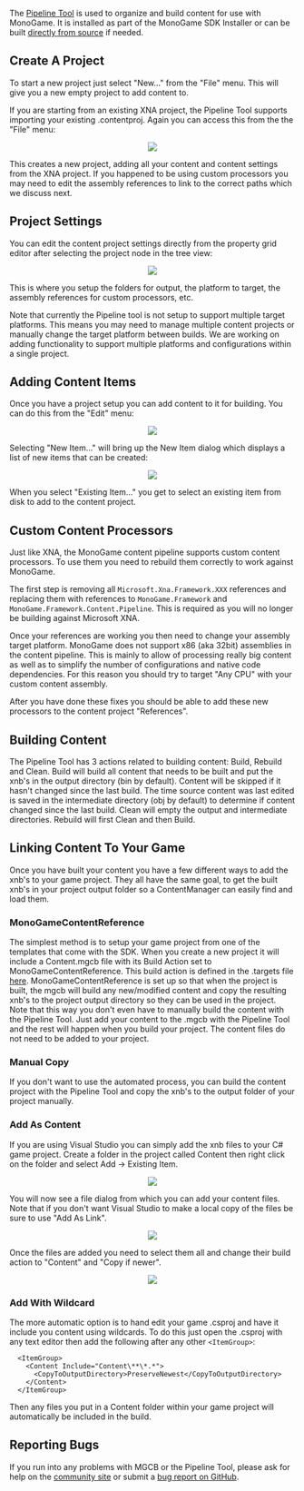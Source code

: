 The [Pipeline Tool](pipeline.md) is used to organize and build content for use with MonoGame. It is installed as part of the MonoGame SDK Installer or can be built [directly from source](https://github.com/mono/MonoGame/tree/develop/Tools/Pipeline) if needed.

## Create A Project

To start a new project just select "New..." from the "File" menu.  This will give you a new empty project to add content to.

If you are starting from an existing XNA project, the Pipeline Tool supports importing your existing .contentproj.  Again you can access this from the the "File" menu:

<p align="center">
<img src="images/pipeline_import.png"/>
</p>

This creates a new project, adding all your content and content settings from the XNA project.  If you happened to be using custom processors you may need to edit the assembly references to link to the correct paths which we discuss next.

## Project Settings

You can edit the content project settings directly from the property grid editor after selecting the project node in the tree view:

<p align="center">
<img src="images/pipeline_project.png"/>
</p>

This is where you setup the folders for output, the platform to target, the assembly references for custom processors, etc.

Note that currently the Pipeline tool is not setup to support multiple target platforms.  This means you may need to manage multiple content projects or manually change the target platform between builds.  We are working on adding functionality to support multiple platforms and configurations within a single project.


## Adding Content Items

Once you have a project setup you can add content to it for building.  You can do this from the "Edit" menu:

<p align="center">
<img src="images/pipeline_items.png"/>
</p>

Selecting "New Item..." will bring up the New Item dialog which displays a list of new items that can be created:

<p align="center">
<img src="images/pipeline_newitem.png"/>
</p>

When you select "Existing Item..." you get to select an existing item from disk to add to the content project.


## Custom Content Processors

Just like XNA, the MonoGame content pipeline supports custom content processors.  To use them you need to rebuild them correctly to work against MonoGame.

The first step is removing all `Microsoft.Xna.Framework.XXX` references and replacing them with references to `MonoGame.Framework` and `MonoGame.Framework.Content.Pipeline`.  This is required as you will no longer be building against Microsoft XNA.

Once your references are working you then need to change your assembly target platform.  MonoGame does not support x86 (aka 32bit) assemblies in the content pipeline.  This is mainly to allow of processing really big content as well as to simplify the number of configurations and native code dependencies.  For this reason you should try to target "Any CPU" with your custom content assembly.

After you have done these fixes you should be able to add these new processors to the content project "References".

## Building Content

The Pipeline Tool has 3 actions related to building content: Build, Rebuild and Clean. Build will build all content that needs to be built and put the xnb's in the output directory (bin by default). Content will be skipped if it hasn't changed since the last build. The time source content was last edited is saved in the intermediate directory (obj by default) to determine if content changed since the last build. Clean will empty the output and intermediate directories. Rebuild will first Clean and then Build.

## Linking Content To Your Game

Once you have built your content you have a few different ways to add the xnb's to your game project. They all have the same goal, to get the built xnb's in your project output folder so a ContentManager can easily find and load them.

### MonoGameContentReference

The simplest method is to setup your game project from one of the templates that come with the SDK. When you create a new project it will include a Content.mgcb file with its Build Action set to MonoGameContentReference. This build action is defined in the .targets file [here](https://github.com/MonoGame/MonoGame/blob/develop/MonoGame.Framework.Content.Pipeline/MonoGame.Content.Builder.targets). MonoGameContentReference is set up so that when the project is built, the mgcb will build any new/modified content and copy the resulting xnb's to the project output directory so they can be used in the project. Note that this way you don't even have to manually build the content with the Pipeline Tool. Just add your content to the .mgcb with the Pipeline Tool and the rest will happen when you build your project. The content files do not need to be added to your project.

### Manual Copy

If you don't want to use the automated process, you can build the content project with the Pipeline Tool and copy the xnb's to the output folder of your project manually.


### Add As Content

If you are using Visual Studio you can simply add the xnb files to your C# game project.  Create a folder in the project called Content then right click on the folder and select Add -> Existing Item.

<p align="center">
<img src="images/existing_item.png"/>
</p>

You will now see a file dialog from which you can add your content files.  Note that if you don't want Visual Studio to make a local copy of the files be sure to use "Add As Link".

<p align="center">
<img src="images/add_as_link.png"/>
</p>

Once the files are added you need to select them all and change their build action to "Content" and "Copy if newer".

<p align="center">
<img src="images/copy_if_newer.png"/>
</p>


### Add With Wildcard

The more automatic option is to hand edit your game .csproj and have it include you content using wildcards. To do this just open the .csproj with any text editor then add the following after any other `<ItemGroup>`:

```
  <ItemGroup>
    <Content Include="Content\**\*.*">
      <CopyToOutputDirectory>PreserveNewest</CopyToOutputDirectory>
    </Content>
  </ItemGroup>
```

Then any files you put in a Content folder within your game project will automatically be included in the build.


## Reporting Bugs

If you run into any problems with MGCB or the Pipeline Tool, please ask for help on the [community site](http://community.monogame.net/) or submit a [bug report on GitHub](https://github.com/MonoGame/MonoGame/issues).
